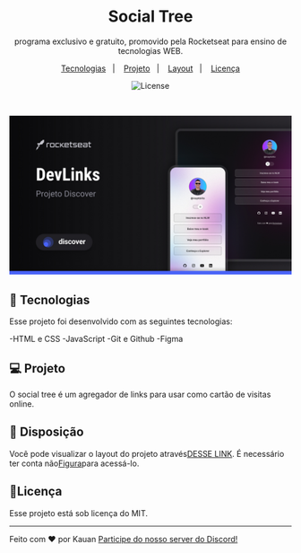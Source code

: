 <h1 align="center"> Social Tree </h1>

<p align="center">
programa exclusivo e gratuito, promovido pela Rocketseat para ensino de tecnologias WEB.
</p>

<p align="center">
  <a href="#-tecnologias">Tecnologias</a>&nbsp&nbsp&nbsp;|&nbsp&nbsp&nbsp;
  <a href="#-projeto">Projeto</a>&nbsp&nbsp&nbsp;|&nbsp&nbsp&nbsp;
  <a href="#-layout">Layout</a>&nbsp&nbsp&nbsp;|&nbsp&nbsp&nbsp;
  <a href="#memo-licença">Licença</a>
</p>

<p align="center">
  <img alt="License" src="https://img.shields.io/static/v1?label=license&message=MIT&color=49AA26&labelColor=000000">
</p>

<br>

<p align="center">
  <img alt="projeto DevLinks" src=".github/preview.jpg" largura="100%">
</p>

## 🚀 Tecnologias

Esse projeto foi desenvolvido com as seguintes tecnologias:

-HTML e CSS
-JavaScript
-Git e Github
-Figma

## 💻 Projeto

O social tree é um agregador de links para usar como cartão de visitas online.

## 🔖 Disposição

Você pode visualizar o layout do projeto através[DESSE LINK](https://www.figma.com/community/file/1187422022288947321). É necessário ter conta não[Figura](https://figma.com)para acessá-lo.

## :memo:Licença

Esse projeto está sob licença do MIT.

---

Feito com ♥ por Kauan [Participe do nosso server do Discord!](https://discord.gg/7zVDmxTSTG)

